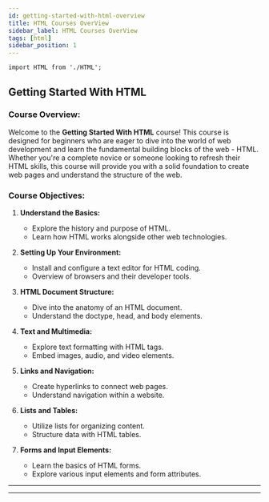 ```yaml
---
id: getting-started-with-html-overview
title: HTML Courses OverView
sidebar_label: HTML Courses OverView
tags: [html]
sidebar_position: 1
---
```


```mdx-code-block
import HTML from './HTML';
```

## Getting Started With HTML 

### Course Overview:

Welcome to the **Getting Started With HTML** course! This course is designed for beginners who are eager to dive into the world of web development and learn the fundamental building blocks of the web - HTML. Whether you're a complete novice or someone looking to refresh their HTML skills, this course will provide you with a solid foundation to create web pages and understand the structure of the web.

### Course Objectives:

1. **Understand the Basics:**
    - Explore the history and purpose of HTML.
    - Learn how HTML works alongside other web technologies.

2. **Setting Up Your Environment:**
    - Install and configure a text editor for HTML coding.
    - Overview of browsers and their developer tools.

3. **HTML Document Structure:**
    - Dive into the anatomy of an HTML document.
    - Understand the doctype, head, and body elements.

4. **Text and Multimedia:**
   - Explore text formatting with HTML tags.
   - Embed images, audio, and video elements.

5. **Links and Navigation:**
    - Create hyperlinks to connect web pages.
    - Understand navigation within a website.

6. **Lists and Tables:**
    - Utilize lists for organizing content.
    - Structure data with HTML tables.

7. **Forms and Input Elements:**
    - Learn the basics of HTML forms.
    - Explore various input elements and form attributes.

---

<HTML />

---

<br />

